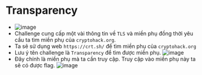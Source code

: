 # Transparency
- ![image](https://hackmd.io/_uploads/SkitaYjO6.png)
- Challenge cung cấp một vài thông tin về `TLS` và miền phụ đồng thời yêu cầu ta tìm miền phụ của  `cryptohack.org`.
- Ta sẽ sử dụng web `https://crt.sh/` để tìm miền phụ của `cryptohack.org`
- Lưu ý tên challenge là `Transparency` để tìm được miền phụ.
![image](https://hackmd.io/_uploads/Bk3KAto_p.png)
- Đây chính là miền phụ mà ta cần truy cập. Truy cập vào miền phụ này ta sẽ có được flag.
![image](https://hackmd.io/_uploads/Hynn0Yj_T.png)
